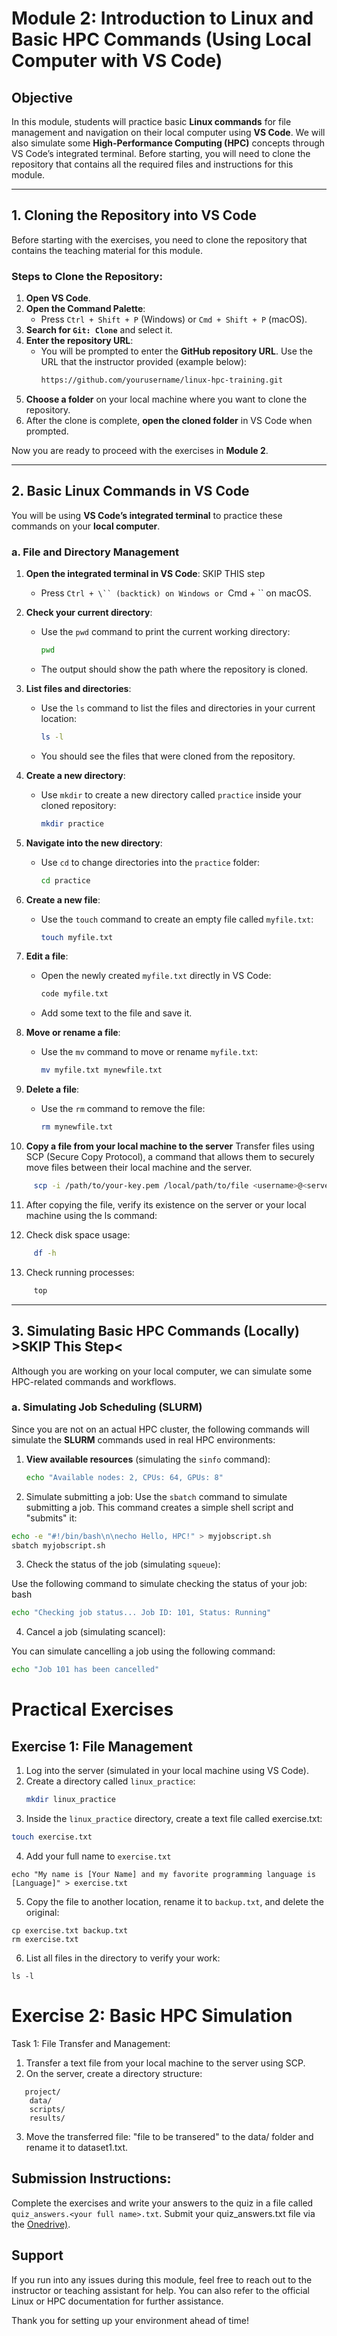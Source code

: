 # Module 2: Introduction to Linux and Basic HPC Commands (Using Local Computer with VS Code)

## Objective
In this module, students will practice basic **Linux commands** for file management and navigation on their local computer using **VS Code**. We will also simulate some **High-Performance Computing (HPC)** concepts through VS Code’s integrated terminal. Before starting, you will need to clone the repository that contains all the required files and instructions for this module.

---

## 1. Cloning the Repository into VS Code

Before starting with the exercises, you need to clone the repository that contains the teaching material for this module.

### Steps to Clone the Repository:

1. **Open VS Code**.
2. **Open the Command Palette**:
   - Press `Ctrl + Shift + P` (Windows) or `Cmd + Shift + P` (macOS).
3. **Search for `Git: Clone`** and select it.
4. **Enter the repository URL**:
   - You will be prompted to enter the **GitHub repository URL**. Use the URL that the instructor provided (example below):
     ```bash
     https://github.com/yourusername/linux-hpc-training.git
     ```
5. **Choose a folder** on your local machine where you want to clone the repository.
6. After the clone is complete, **open the cloned folder** in VS Code when prompted.

Now you are ready to proceed with the exercises in **Module 2**.

---

## 2. Basic Linux Commands in VS Code

You will be using **VS Code’s integrated terminal** to practice these commands on your **local computer**.

### a. File and Directory Management

1. **Open the integrated terminal in VS Code**: SKIP THIS step
   - Press `Ctrl + \`` (backtick) on Windows or `Cmd + \`` on macOS.

2. **Check your current directory**:
   - Use the `pwd` command to print the current working directory:
     ```bash
     pwd
     ```
   - The output should show the path where the repository is cloned.

3. **List files and directories**:
   - Use the `ls` command to list the files and directories in your current location:
     ```bash
     ls -l
     ```
   - You should see the files that were cloned from the repository.

4. **Create a new directory**:
   - Use `mkdir` to create a new directory called `practice` inside your cloned repository:
     ```bash
     mkdir practice
     ```

5. **Navigate into the new directory**:
   - Use `cd` to change directories into the `practice` folder:
     ```bash
     cd practice
     ```

6. **Create a new file**:
   - Use the `touch` command to create an empty file called `myfile.txt`:
     ```bash
     touch myfile.txt
     ```

7. **Edit a file**:
   - Open the newly created `myfile.txt` directly in VS Code:
     ```bash
     code myfile.txt
     ```
   - Add some text to the file and save it.

8. **Move or rename a file**:
   - Use the `mv` command to move or rename `myfile.txt`:
     ```bash
     mv myfile.txt mynewfile.txt
     ```

9. **Delete a file**:
   - Use the `rm` command to remove the file:
     ```bash
     rm mynewfile.txt
     ```
10. **Copy a file from your local machine to the server**
Transfer files using SCP (Secure Copy Protocol), a command that allows them to securely move files between their local machine and the server.
```bash
     scp -i /path/to/your-key.pem /local/path/to/file <username>@<server-IP>:/home/<username>/practice/
```
11. After copying the file, verify its existence on the server or your local machine using the ls command:

12. Check disk space usage:
```bash
     df -h
```
13. Check running processes:
```bash
     top
```
---

## 3. Simulating Basic HPC Commands (Locally) >SKIP This Step<

Although you are working on your local computer, we can simulate some HPC-related commands and workflows.

### a. Simulating Job Scheduling (SLURM)

Since you are not on an actual HPC cluster, the following commands will simulate the **SLURM** commands used in real HPC environments:

1. **View available resources** (simulating the `sinfo` command):
   ```bash
   echo "Available nodes: 2, CPUs: 64, GPUs: 8"
   ```
2. Simulate submitting a job:
Use the `sbatch` command to simulate submitting a job. This command creates a simple shell script and "submits" it:
```bash
echo -e "#!/bin/bash\n\necho Hello, HPC!" > myjobscript.sh
sbatch myjobscript.sh
```
3. Check the status of the job (simulating `squeue`):

Use the following command to simulate checking the status of your job:
bash
```bash
echo "Checking job status... Job ID: 101, Status: Running"
```

4. Cancel a job (simulating scancel):

You can simulate cancelling a job using the following command:
```bash
echo "Job 101 has been cancelled"
```
# Practical Exercises

## Exercise 1: File Management

1. Log into the server (simulated in your local machine using VS Code).
2. Create a directory called `linux_practice`:
   ```bash
   mkdir linux_practice
   ```
3. Inside the `linux_practice` directory, create a text file called exercise.txt:
```bash   
touch exercise.txt
```
4. Add your full name to `exercise.txt`
```
echo "My name is [Your Name] and my favorite programming language is [Language]" > exercise.txt
```
5. Copy the file to another location, rename it to `backup.txt`, and delete the original:
```
cp exercise.txt backup.txt
rm exercise.txt
```
6. List all files in the directory to verify your work:
```
ls -l
```
# Exercise 2: Basic HPC Simulation
Task 1: File Transfer and Management:
1. Transfer a text file from your local machine to the server using SCP.
2. On the server, create a directory structure:
```
   project/
    data/
    scripts/
    results/
```
3. Move the transferred file: "file to be transered" to the data/ folder and rename it to dataset1.txt.


## Submission Instructions:
Complete the exercises and write your answers to the quiz in a file called `quiz_answers.<your full name>.txt`.
Submit your quiz_answers.txt file via the [Onedrive)](https://khonkaenuniversity-my.sharepoint.com/:f:/g/personal/apinjus_kku_ac_th/EqZaaIfr-8JCi7_Mf0xi5bAB0VDQUl10ycl8tny3KxJfdg?e=iXFeyU).

## Support
If you run into any issues during this module, feel free to reach out to the instructor or teaching assistant for help. You can also refer to the official Linux or HPC documentation for further assistance.

Thank you for setting up your environment ahead of time!
